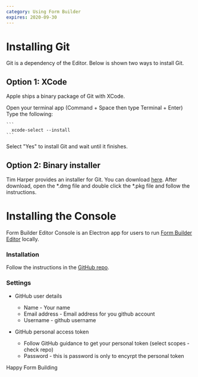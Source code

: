 ```yaml
---
category: Using Form Builder
expires: 2020-09-30
---
```


# Installing Git

Git is a dependency of the Editor. Below is shown two ways to install Git.

## Option 1: XCode

Apple ships a binary package of Git with XCode.

Open your terminal app (Command + Space then type Terminal + Enter)
Type the following:

    ```
      xcode-select --install
    ```

Select "Yes" to install Git and wait until it finishes.

## Option 2: Binary installer

Tim Harper provides an installer for Git.
You can download [here](https://sourceforge.net/projects/git-osx-installer/).
After download, open the *.dmg file and double click the *.pkg file
and follow the instructions.

# Installing the Console

Form Builder Editor Console is an Electron app for users to run [Form Builder Editor](https://github.com/ministryofjustice/fb-editor-node) locally.

### Installation
Follow the instructions in the [GitHub repo](https://github.com/ministryofjustice/fb-editor-console-electron#fb-editor-console-electron).

### Settings
+ GitHub user details
   - Name - Your name
   - Email address - Email address for you github account
   - Username - github username

+ GitHub personal access token
   - Follow GitHub guidance to get your personal token (select scopes - check repo)
   - Password - this is password is only to encyrpt the personal token

Happy Form Building
